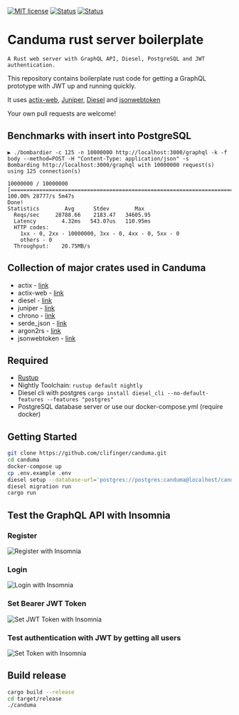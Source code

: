 [![MIT license](http://img.shields.io/badge/license-MIT-brightgreen.svg)](http://opensource.org/licenses/MIT)
[![Status](https://img.shields.io/badge/build-passing-brightgreen)]()
[![Status](https://img.shields.io/badge/pull--request-open-blue)]()

# Canduma rust server boilerplate
`A Rust web server with GraphQL API, Diesel, PostgreSQL and JWT authentication.`

This repository contains boilerplate rust code for getting a GraphQL prototype with JWT up and running quickly.
 
It uses [actix-web](https://actix.rs/), [Juniper](https://graphql-rust.github.io/juniper/current/), 
[Diesel](http://diesel.rs/) and [jsonwebtoken](https://docs.rs/jsonwebtoken)

Your own pull requests are welcome!

## Benchmarks with insert into PostgreSQL
```shell script
▶ ./bombardier -c 125 -n 10000000 http://localhost:3000/graphql -k -f body --method=POST -H "Content-Type: application/json" -s    
Bombarding http://localhost:3000/graphql with 10000000 request(s) using 125 connection(s)

10000000 / 10000000 [===========================================================================] 100.00% 28777/s 5m47s
Done!
Statistics        Avg      Stdev        Max
  Reqs/sec     28788.66    2183.47   34605.95
  Latency        4.32ms   543.07us   110.95ms
  HTTP codes:
    1xx - 0, 2xx - 10000000, 3xx - 0, 4xx - 0, 5xx - 0
    others - 0
  Throughput:    20.75MB/s
```


## Collection of major crates used in Canduma
* actix - [link](https://actix.rs/)
* actix-web - [link](https://docs.rs/actix-web/)
* diesel - [link](http://diesel.rs/)
* juniper - [link](https://graphql-rust.github.io/juniper/current/)
* chrono - [link](https://docs.rs/chrono/)
* serde_json - [link](https://docs.serde.rs/serde_json/)
* argon2rs - [link](https://github.com/bryant/argon2rs)
* jsonwebtoken - [link](https://docs.rs/jsonwebtoken)

## Required
* [Rustup](https://rustup.rs/)
* Nightly Toolchain: `rustup default nightly`
* Diesel cli with postgres `cargo install diesel_cli --no-default-features --features "postgres"`
* PostgreSQL database server or use our docker-compose.yml (require docker)

## Getting Started
```sh
git clone https://github.com/clifinger/canduma.git
cd canduma
docker-compose up
cp .env.example .env
diesel setup --database-url='postgres://postgres:canduma@localhost/canduma'
diesel migration run
cargo run
```
## Test the GraphQL API with Insomnia
### Register
![Register with Insomnia](https://github.com/clifinger/canduma/blob/master/docs/images/insomnia-register.png?raw=true)

### Login
![Login with Insomnia](https://github.com/clifinger/canduma/blob/master/docs/images/insomnia-login.png?raw=true)

### Set Bearer JWT Token
![Set JWT Token with Insomnia](https://github.com/clifinger/canduma/blob/master/docs/images/insomnia-set-bearer.png?raw=true)

### Test authentication with JWT by getting all users
![Set Token with Insomnia](https://github.com/clifinger/canduma/blob/master/docs/images/insomnia-test-jwt-by-get-members.png?raw=true)

## Build release
```sh 
cargo build --release
cd target/release
./canduma
```